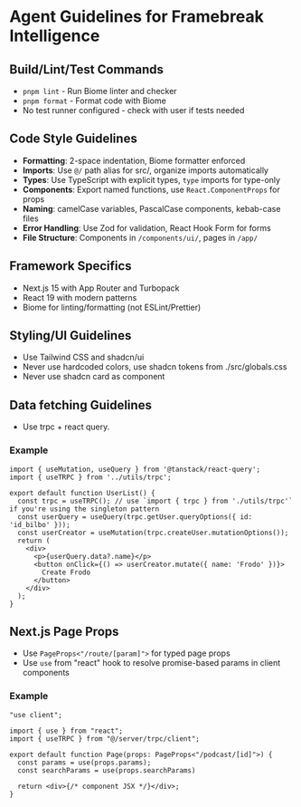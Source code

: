 # Agent Guidelines for Framebreak Intelligence

## Build/Lint/Test Commands
- `pnpm lint` - Run Biome linter and checker
- `pnpm format` - Format code with Biome
- No test runner configured - check with user if tests needed

## Code Style Guidelines
- **Formatting**: 2-space indentation, Biome formatter enforced
- **Imports**: Use `@/` path alias for src/, organize imports automatically
- **Types**: Use TypeScript with explicit types, `type` imports for type-only
- **Components**: Export named functions, use `React.ComponentProps` for props
- **Naming**: camelCase variables, PascalCase components, kebab-case files
- **Error Handling**: Use Zod for validation, React Hook Form for forms
- **File Structure**: Components in `/components/ui/`, pages in `/app/`

## Framework Specifics
- Next.js 15 with App Router and Turbopack
- React 19 with modern patterns
- Biome for linting/formatting (not ESLint/Prettier)

## Styling/UI Guidelines
- Use Tailwind CSS and shadcn/ui
- Never use hardcoded colors, use shadcn tokens from ./src/globals.css
- Never use shadcn card as component

## Data fetching Guidelines
- Use trpc + react query.
### Example

```tsx
import { useMutation, useQuery } from '@tanstack/react-query';
import { useTRPC } from '../utils/trpc';

export default function UserList() {
  const trpc = useTRPC(); // use `import { trpc } from './utils/trpc'` if you're using the singleton pattern
  const userQuery = useQuery(trpc.getUser.queryOptions({ id: 'id_bilbo' }));
  const userCreator = useMutation(trpc.createUser.mutationOptions());
  return (
    <div>
      <p>{userQuery.data?.name}</p>
      <button onClick={() => userCreator.mutate({ name: 'Frodo' })}>
        Create Frodo
      </button>
    </div>
  );
}
```

## Next.js Page Props
- Use `PageProps<"/route/[param]">` for typed page props
- Use `use` from "react" hook to resolve promise-based params in client components

### Example

```tsx
"use client";

import { use } from "react";
import { useTRPC } from "@/server/trpc/client";

export default function Page(props: PageProps<"/podcast/[id]">) {
  const params = use(props.params);
  const searchParams = use(props.searchParams)

  return <div>{/* component JSX */}</div>;
}
```

